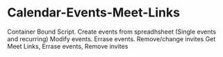 # Calendar-Events-Meet-Links
Container Bound Script. 
Create events from spreadhsheet (Single events and recurring)
Modify events. 
Errase events.
Remove/change invites
Get Meet Links, Errase events, Remove invites
